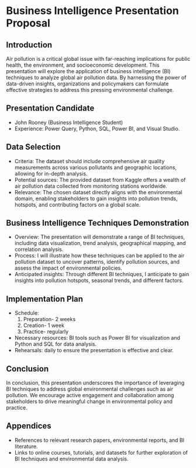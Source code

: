 # Business Intelligence Presentation Proposal

## Introduction
Air pollution is a critical global issue with far-reaching implications for public health, the environment, and socioeconomic development. This presentation will explore the application of business intelligence (BI) techniques to analyze global air pollution data. By harnessing the power of data-driven insights, organizations and policymakers can formulate effective strategies to address this pressing environmental challenge.

## Presentation Candidate
- John Rooney (Business Intelligence Student)
- Experience: Power Query, Python, SQL, Power BI, and Visual Studio.

## Data Selection
- Criteria: The dataset should include comprehensive air quality measurements across various pollutants and geographic locations, allowing for in-depth analysis.
- Potential sources: The provided dataset from Kaggle offers a wealth of air pollution data collected from monitoring stations worldwide.
- Relevance:  The chosen dataset directly aligns with the environmental domain, enabling stakeholders to gain insights into pollution trends, hotspots, and contributing factors on a global scale.

## Business Intelligence Techniques Demonstration
- Overview: The presentation will demonstrate a range of BI techniques, including data visualization, trend analysis, geographical mapping, and correlation analysis.
- Process: I will illustrate how these techniques can be applied to the air pollution dataset to uncover patterns, identify pollution sources, and assess the impact of environmental policies.
- Anticipated insights: Through different BI techniques, I anticipate to gain insights into pollution hotspots, seasonal trends, and different factors.

## Implementation Plan
- Schedule:
  1) Preparation- 2 weeks
  2) Creation- 1 week
  3) Practice- regularly
- Necessary resources: BI tools such as Power BI for visualization and Python and SQL for data analysis.
- Rehearsals: daily to ensure the presentation is effective and clear.

## Conclusion
In conclusion, this presentation underscores the importance of leveraging BI techniques to address global environmental challenges such as air pollution. We encourage active engagement and collaboration among stakeholders to drive meaningful change in environmental policy and practice.

## Appendices
- References to relevant research papers, environmental reports, and BI literature.
-  Links to online courses, tutorials, and datasets for further exploration of BI techniques and environmental data analysis.
